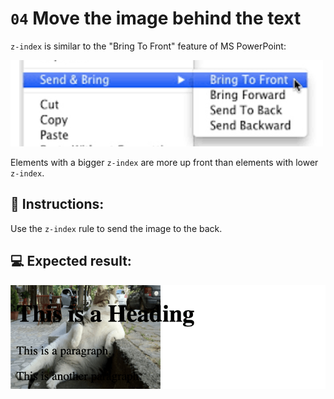 # `04` Move the image behind the text

`z-index` is similar to the "Bring To Front" feature of MS PowerPoint:

![Z-index](../../.learn/assets/f4hm3qp.png?raw=true)

Elements with a bigger `z-index` are more up front than elements with lower `z-index`.

## 📝 Instructions:

Use the `z-index` rule to send the image to the back.

## 💻 Expected result:

![04-Move-image-behind-the-text](../../.learn/assets/z-index.png?raw=true)
